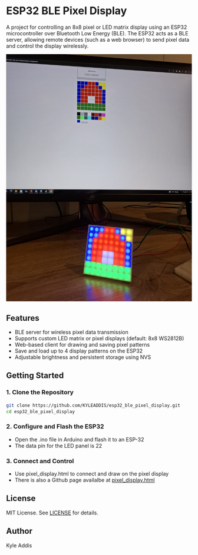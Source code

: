 # ESP32 BLE Pixel Display

A project for controlling an 8x8 pixel or LED matrix display using an ESP32 microcontroller over Bluetooth Low Energy (BLE). The ESP32 acts as a BLE server, allowing remote devices (such as a web browser) to send pixel data and control the display wirelessly.

![Old interface](image.png)

## Features

- BLE server for wireless pixel data transmission
- Supports custom LED matrix or pixel displays (default: 8x8 WS2812B)
- Web-based client for drawing and saving pixel patterns
- Save and load up to 4 display patterns on the ESP32
- Adjustable brightness and persistent storage using NVS

## Getting Started

### 1. Clone the Repository

```sh
git clone https://github.com/KYLEADDIS/esp32_ble_pixel_display.git
cd esp32_ble_pixel_display
```

### 2. Configure and Flash the ESP32

- Open the .ino file in Arduino and flash it to an ESP-32
- The data pin for the LED panel is 22

### 3. Connect and Control

- Use pixel_display.html to connect and draw on the pixel display
- There is also a Github page availalbe at [pixel_display.html](https://kyleaddis.github.io/esp32_ble_pixel_display/web/pixel_display.html)

## License

MIT License. See [LICENSE](LICENSE) for details.

## Author

Kyle Addis


